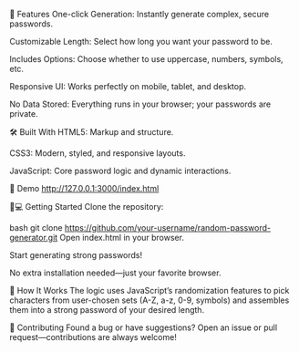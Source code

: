 🚀 Features
One-click Generation: Instantly generate complex, secure passwords.

Customizable Length: Select how long you want your password to be.

Includes Options: Choose whether to use uppercase, numbers, symbols, etc.

Responsive UI: Works perfectly on mobile, tablet, and desktop.

No Data Stored: Everything runs in your browser; your passwords are private.


🛠️ Built With
HTML5: Markup and structure.

CSS3: Modern, styled, and responsive layouts.

JavaScript: Core password logic and dynamic interactions.


📸 Demo
http://127.0.0.1:3000/index.html

🧑💻 Getting Started
Clone the repository:

bash
git clone https://github.com/your-username/random-password-generator.git
Open index.html in your browser.

Start generating strong passwords!

No extra installation needed—just your favorite browser.

🧠 How It Works
The logic uses JavaScript’s randomization features to pick characters from user-chosen sets (A-Z, a-z, 0-9, symbols) and assembles them into a strong password of your desired length.

🤝 Contributing
Found a bug or have suggestions? Open an issue or pull request—contributions are always welcome!
